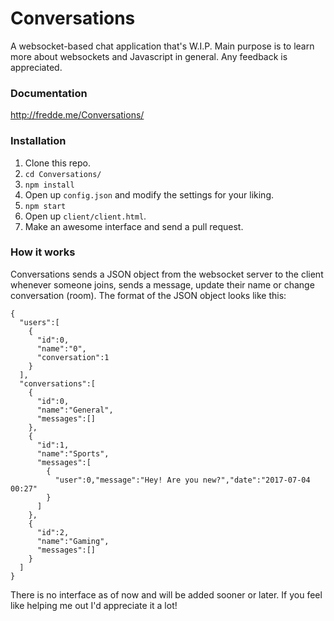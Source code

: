 # Conversations
A websocket-based chat application that's W.I.P. Main purpose is to learn more about websockets and Javascript in general. Any feedback is appreciated.

### Documentation
http://fredde.me/Conversations/

### Installation
1. Clone this repo.
2. `cd Conversations/` 
3. `npm install`
4. Open up `config.json` and modify the settings for your liking.
5. `npm start`
6. Open up `client/client.html`.
7. Make an awesome interface and send a pull request.

### How it works
Conversations sends a JSON object from the websocket server to the client whenever someone joins, sends a message, update their name or change conversation (room). The format of the JSON object looks like this:

    {
      "users":[
        {
          "id":0,
          "name":"0",
          "conversation":1
        }
      ],
      "conversations":[
        {
          "id":0,
          "name":"General",
          "messages":[]
        },
        {
          "id":1,
          "name":"Sports",
          "messages":[
            {
              "user":0,"message":"Hey! Are you new?","date":"2017-07-04 00:27"
            }
          ]
        },
        {
          "id":2,
          "name":"Gaming",
          "messages":[]
        }
      ]
    }

There is no interface as of now and will be added sooner or later. If you feel like helping me out I'd appreciate it a lot!
